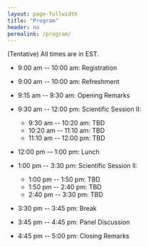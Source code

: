 ```yaml
---
layout: page-fullwidth
title: "Program"
header: no
permalink: /program/
---
```


(Tentative) All times are in EST.

+ 9:00 am -- 10:00 am: Registration
+ 9:00 am -- 10:00 am: Refreshment

+ 9:15 am -- 9:30 am: Opening Remarks

+ 9:30 am -- 12:00 pm: Scientific Session II:
  - 9:30 am -- 10:20 am: TBD
  - 10:20 am -- 11:10 am: TBD
  - 11:10 am -- 12:00 pm: TBD

+ 12:00 pm -– 1:00 pm: Lunch

+ 1:00 pm -- 3:30 pm: Scientific Session II:
  - 1:00 pm -- 1:50 pm: TBD	 
  - 1:50 pm -- 2:40 pm: TBD
  - 2:40 pm -- 3:30 pm: TBD

+ 3:30 pm -- 3:45 pm: Break

+ 3:45 pm -- 4:45 pm: Panel Discussion

+ 4:45 pm -- 5:00 pm: Closing Remarks